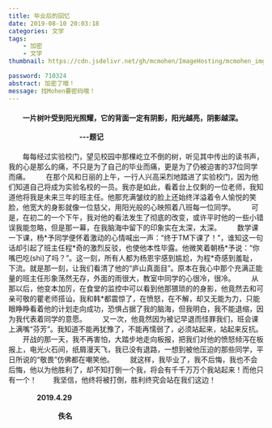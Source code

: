 ```yaml
---
title: 毕业后的回忆
date: 2019-08-10 20:03:18
categories: 文学
tags:
	- 加密
	- 文学
thumbnail: https://cdn.jsdelivr.net/gh/mcmohen/ImageHosting/mcmohen_imglock2.jpg

password: 710324
abstract: 加密了哦！
message: 找Mohen要密码哦！
---
```


#### &emsp;&emsp;一片树叶受到阳光照耀，它的背面一定有阴影，阳光越亮，阴影越深。                                        &emsp;&emsp;&emsp;&emsp;&emsp;&emsp;&emsp;&emsp;&emsp;&emsp;&emsp;&emsp;&emsp;&emsp;&emsp;&emsp;&emsp;&emsp;&emsp;&emsp;&emsp;&emsp;&emsp;&emsp;&emsp;&emsp;&emsp;&emsp;&emsp;&emsp;&emsp;&emsp;&emsp;&emsp;&emsp;&emsp;&emsp;&emsp;&emsp;&emsp;&emsp;&emsp;&emsp;&emsp;&emsp;&emsp;---题记

&emsp;&emsp;每每经过实验校门，望见校园中那棵屹立不倒的树，听见其中传出的读书声，我的心是那么的痛，不只是为了自己的毕业而痛，更是为了仍被迫害的37位同学而痛。
&emsp;&emsp;在那个风和日丽的上午，一行人兴高采烈地踏进了实验校门，因为他们知道自己将成为实验名校的一员。我亦是如此，看着台上仅剩的一位老师，我知道他将我是未来三年的班主任。他那充满皱纹的脸上还始终洋溢着令人愉悦的笑脸，他宽大的身影就像一位慈父，用阳光般的心映照着八班每一位同学。
&emsp;&emsp;可是，在初二的一个下午，我对他的看法发生了彻底的改变，或许平时他的一些小错误我能忽略，但是那一幕，在我脑海中留下的印象实在太深，太深。
&emsp;&emsp;数学课一下课，杨\*予同学便怀着激动的心情喊出一声：“终于TM下课了！”，谁知这一句话却引起了班主任程\*奇的激烈反驳，也使他本性毕露。他微笑着朝杨\*予说：“你嘴巴吃(shi)了吗？”。这一刻，所有人都为杨恩宇感到尴尬，为程\*奇感到羞耻，下流。就是那一刻，让我们看清了他的“庐山真面目”。原本在我心中那个充满正能量的班主任形象荡然无存，外面的雨很大，教室中同学的心很冷，很冷。
&emsp;&emsp;从那以后，他变本加厉，在食堂的监控中可以看到他那猥琐的的身影，他竟然去和可亲可敬的瞿老师搭讪，我和韩\*都震惊了，在愤怒，在不解，却又无能为力，只能眼睁睁看着他的计划走向成功，恐惧占据了我的脑海，但我明白，我不能退缩，因为我代表着同学的意愿。
&emsp;&emsp;又一次，他竟然因为被记早退而怪罪我们，班会课上满嘴“芬芳”。我知道不能再犹豫了，不能再懦弱了，必须站起来，站起来反抗。
&emsp;&emsp;开战的那一天，我不再害怕，大踏步地走向板报，把我们对他的愤怒倾泻在板报上，电光火石间，纸屑漫天飞，我已没有退路，一想到被他压迫的那些同学，平日所说的“敬畏”仿佛都在嘲笑他。
&emsp;&emsp;就这样，我毕业了，我不后悔，我也不会后悔，他以为他胜利了，却不知打倒一个我，将会有千千万万个我站起来！而他只有一个！
&emsp;&emsp;我坚信，他终将被打倒，胜利终究会站在我们这边！
&emsp;&emsp;&emsp;&emsp;&emsp;&emsp;&emsp;&emsp;&emsp;&emsp;&emsp;&emsp;&emsp;&emsp;&emsp;&emsp;&emsp;&emsp;&emsp;&emsp;&emsp;&emsp;&emsp;&emsp;&emsp;&emsp;&emsp;&emsp;&emsp;&ensp;&emsp;&emsp;&emsp;&emsp;&emsp;&emsp;&emsp;&emsp;&emsp;&emsp;**2019.4.29**
&emsp;&emsp;&emsp;&emsp;&emsp;&emsp;&emsp;&emsp;&emsp;&emsp;&emsp;&emsp;&emsp;&emsp;&emsp;&emsp;&ensp;&emsp;&emsp;&emsp;&emsp;&emsp;&emsp;&emsp;&emsp;&emsp;&emsp;&emsp;&emsp;&emsp;&emsp;&emsp;&emsp;&emsp;&emsp;&emsp;&emsp;&emsp;&emsp;&emsp;&emsp;&emsp;&emsp;**佚名**